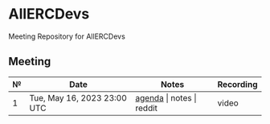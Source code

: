 # AllERCDevs
Meeting Repository for AllERCDevs

## Meeting


 №  | Date                             | Notes          | Recording            |
--- | -------------------------------- | -------------- | -------------------- |
1| Tue, May 16, 2023 23:00 UTC      | [agenda](https://github.com/ercref/AllERCDevs/issues/1) \| notes \| reddit            | video 
